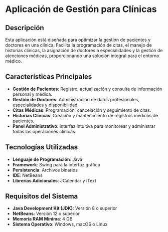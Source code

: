 # Aplicación de Gestión para Clínicas

## Descripción

Esta aplicación está diseñada para optimizar la gestión de pacientes y doctores en una clínica. Facilita la programación de citas, el manejo de historias clínicas, la asignación de doctores a especialidades y la gestión de atenciones médicas, proporcionando una solución integral para el entorno médico.

## Características Principales

- **Gestión de Pacientes**: Registro, actualización y consulta de información personal y médica.
- **Gestión de Doctores**: Administración de datos profesionales, especialidades y disponibilidad.
- **Citas Médicas**: Programación, cancelación y seguimiento de citas.
- **Historias Clínicas**: Creación y mantenimiento de registros médicos de pacientes.
- **Panel Administrativo**: Interfaz intuitiva para monitorear y administrar todas las operaciones clínicas.

## Tecnologías Utilizadas

- **Lenguaje de Programación**: Java
- **Framework**: Swing para la interfaz gráfica
- **Persistencia**: Archivos binarios
- **IDE**: NetBeans
- **Librerías Adicionales**: JCalendar y iText

## Requisitos del Sistema

- **Java Development Kit (JDK)**: Versión 8 o superior
- **NetBeans**: Versión 12 o superior
- **Memoria RAM Mínima**: 4 GB
- **Sistema Operativo**: Windows, macOS o Linux
